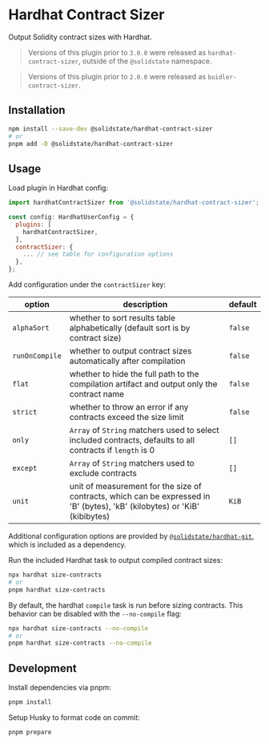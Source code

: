 # Hardhat Contract Sizer

Output Solidity contract sizes with Hardhat.

> Versions of this plugin prior to `3.0.0` were released as `hardhat-contract-sizer`, outside of the `@solidstate` namespace.

> Versions of this plugin prior to `2.0.0` were released as `buidler-contract-sizer`.

## Installation

```bash
npm install --save-dev @solidstate/hardhat-contract-sizer
# or
pnpm add -D @solidstate/hardhat-contract-sizer
```

## Usage

Load plugin in Hardhat config:

```javascript
import hardhatContractSizer from '@solidstate/hardhat-contract-sizer';

const config: HardhatUserConfig = {
  plugins: [
    hardhatContractSizer,
  ],
  contractSizer: {
    ... // see table for configuration options
  },
};
```

Add configuration under the `contractSizer` key:

| option         | description                                                                                                                 | default |
| -------------- | --------------------------------------------------------------------------------------------------------------------------- | ------- |
| `alphaSort`    | whether to sort results table alphabetically (default sort is by contract size)                                             | `false` |
| `runOnCompile` | whether to output contract sizes automatically after compilation                                                            | `false` |
| `flat`         | whether to hide the full path to the compilation artifact and output only the contract name                                 | `false` |
| `strict`       | whether to throw an error if any contracts exceed the size limit                                                            | `false` |
| `only`         | `Array` of `String` matchers used to select included contracts, defaults to all contracts if `length` is 0                  | `[]`    |
| `except`       | `Array` of `String` matchers used to exclude contracts                                                                      | `[]`    |
| `unit`         | unit of measurement for the size of contracts, which can be expressed in 'B' (bytes), 'kB' (kilobytes) or 'KiB' (kibibytes) | `KiB`   |

Additional configuration options are provided by [`@solidstate/hardhat-git`](https://www.npmjs.com/package/@solidstate/hardhat-git), which is included as a dependency.

Run the included Hardhat task to output compiled contract sizes:

```bash
npx hardhat size-contracts
# or
pnpm hardhat size-contracts
```

By default, the hardhat `compile` task is run before sizing contracts. This behavior can be disabled with the `--no-compile` flag:

```bash
npx hardhat size-contracts --no-compile
# or
pnpm hardhat size-contracts --no-compile
```

## Development

Install dependencies via pnpm:

```bash
pnpm install
```

Setup Husky to format code on commit:

```bash
pnpm prepare
```
